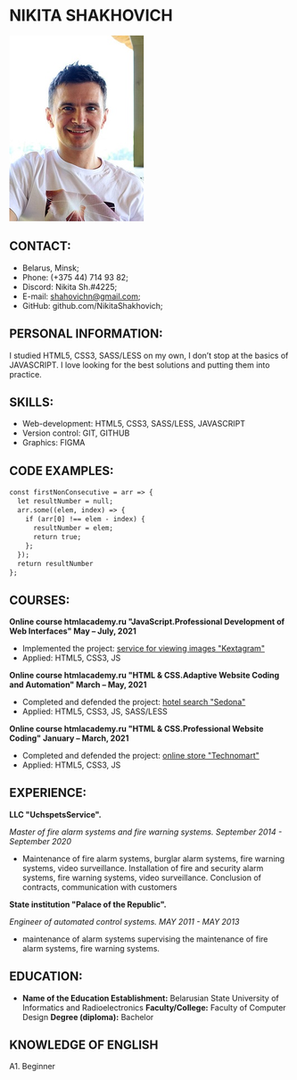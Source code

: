 # NIKITA SHAKHOVICH
![PHOTO NIKITA SHAKHOVICH](assets/img/photo-ShakhovichNikita.jpg)

## CONTACT:
* Belarus, Minsk;
* Phone: (+375 44) 714 93 82;
* Discord: Nikita Sh.#4225;
* E-mail: shahovichn@gmail.com;
* GitHub: github.com/NikitaShakhovich;

## PERSONAL INFORMATION:
I studied HTML5, CSS3, SASS/LESS on my own, I don’t stop at the basics of JAVASCRIPT. I love looking for the best solutions and putting them into practice.

## SKILLS:
* Web-development: HTML5, CSS3, SASS/LESS, JAVASCRIPT
* Version control: GIT, GITHUB
* Graphics: FIGMA

## CODE EXAMPLES:
```
const firstNonConsecutive = arr => {
  let resultNumber = null;
  arr.some((elem, index) => {
    if (arr[0] !== elem - index) {
      resultNumber = elem;
      return true;
    };
  });
  return resultNumber
};
```
## COURSES:

**Online course htmlacademy.ru "JavaScript.Professional Development of Web Interfaces" May – July, 2021**
* Implemented the project: [service for viewing images "Kextagram"](https://github.com/NikitaShakhovich/1635751-kekstagram-23)
* Applied: HTML5, CSS3, JS

**Online course htmlacademy.ru "HTML & CSS.Adaptive Website Coding and Automation" March – May, 2021**
* Completed and defended the project: [hotel search "Sedona"](https://github.com/NikitaShakhovich/1635751-sedona-22)
* Applied: HTML5, CSS3, JS, SASS/LESS

**Online course htmlacademy.ru "HTML & CSS.Professional Website Coding" January – March, 2021**
* Completed and defended the project: [online store "Technomart"](https://github.com/NikitaShakhovich/1635751-technomart-30)
* Applied: HTML5, CSS3, JS

## EXPERIENCE:

**LLC "UchspetsService".**

*Master of fire alarm systems and fire warning systems. September 2014 - September 2020*
* Maintenance of fire alarm systems, burglar alarm systems, fire warning systems, video surveillance. 
  Installation of fire and security alarm systems, fire warning systems, video surveillance.
  Conclusion of contracts, communication with customers
   
**State institution "Palace of the Republic".**

*Engineer of automated control systems. MAY 2011 - MAY 2013*
* maintenance of alarm systems supervising the maintenance of fire alarm systems, fire warning systems.

## EDUCATION:
* **Name of the Education Establishment:** Belarusian State University of Informatics and Radioelectronics
  **Faculty/College:** Faculty of Computer Design
  **Degree (diploma):** Bachelor
  
## KNOWLEDGE OF ENGLISH
А1. Beginner

